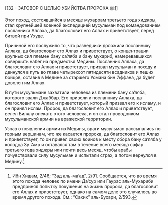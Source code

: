 [[32 - ЗАГОВОР С ЦЕЛЬЮ УБИЙСТВА ПРОРОКА ﷺ]]

Этот поход, состоявшийся в месяце мухаррам третьего года хиджры, стал крупнейшей военной экспедицией мусульман под командованием посланника Аллаха, да благословит его Аллах и приветствует, перед битвой при Ухуде.

Причиной его послужило то, что разведчики доложили посланнику Аллаха, да благословит его Аллах и приветствует, о концентрации крупных сил племен бану са‘ляба и бану мухариб, намеревавшихся совершить набег на предместья Медины. Посланник Аллаха, да благословит его Аллах и приветствует, призвал мусульман к походу и двинулся в путь во главе четырехсот пятидесяти всадников и пеших бойцов, оставив в Медине за старшего Усмана бин ‘Аффана, да будет доволен им Аллах.

В пути мусульмане захватили человека из племени бану са‘ляба, которого звали Джаббар. Его привели к посланнику Аллаха, да благословит его Аллах и приветствует, который призвал его к исламу, и он принял ислам. Пророк, да благословит его Аллах и приветствует, велел Билялу опекать этого человека, и он стал проводником мусульманской армии на вражеской территории.

Узнав о появлении армии из Медины, враги мусульман рассыпались по горным вершинам, что же касается пророка, да благословит его Аллах и приветствует, то он привел своих воинов к месту сбора бану са‘ляба у колодца Зу ‘Амр и оставался там в течение всего месяца сафар третьего года хиджры или почти весь месяц, чтобы арабы почувствовали силу мусульман и испытали страх, а потом вернулся в Медину.[^1]

[^1]: Ибн Хишам, 2/46; “Зад аль-ма‘ад”, 2/91. Сообщается, что во время этого похода человек по имени Да‘сур или Гаурас аль-Мухариби предпринял попытку покушения на жизнь пророка, да благословит его Аллах и приветствует, однако на самом деле это случилось во время другого похода. См.: “Сахих” аль-Бухари, 2/593.


